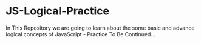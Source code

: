 # JS-Logical-Practice
 In This Repository we are going to learn about the some basic and advance logical concepts  of JavaScript - Practice To Be Continued...
